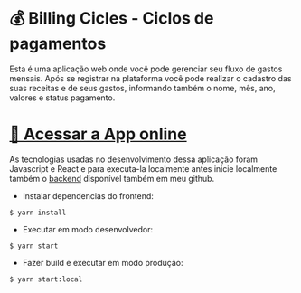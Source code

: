 # 💰 Billing Cicles - Ciclos de pagamentos

Esta é uma aplicação web onde você pode gerenciar seu fluxo de gastos mensais. Após se registrar na plataforma você pode realizar o cadastro das suas receitas e de seus gastos, informando também o nome, mês, ano, valores e status pagamento.

# <a href="https://brunohubner-billing-cycles.netlify.app">🔴 Acessar a App online</a>

As tecnologias usadas no desenvolvimento dessa aplicação foram Javascript e React e para executa-la localmente antes inicie localmente também o <a href="https://github.com/brunohubner/billig-cycles-api">backend</a> disponível também em meu github.

- Instalar dependencias do frontend:
````
$ yarn install
````
- Executar em modo desenvolvedor:
````
$ yarn start
````
- Fazer build e executar em modo produção:
````
$ yarn start:local
````